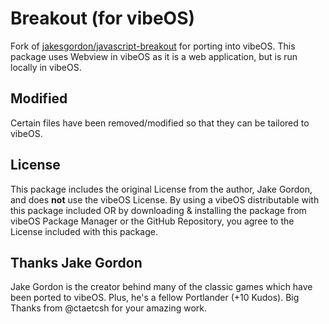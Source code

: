# Breakout (for vibeOS)
Fork of [jakesgordon/javascript-breakout](https://github.com/jakesgordon/javascript-breakout) for porting into vibeOS. This package uses Webview in vibeOS as it is a web application, but is run locally in vibeOS.

## Modified
Certain files have been removed/modified so that they can be tailored to vibeOS.

## License
This package includes the original License from the author, Jake Gordon, and does **not** use the vibeOS License. By using a vibeOS distributable with this package included OR by downloading & installing the package from vibeOS Package Manager or the GitHub Repository, you agree to the License included with this package. 

## Thanks Jake Gordon
Jake Gordon is the creator behind many of the classic games which have been ported to vibeOS. Plus, he's a fellow Portlander (+10 Kudos). Big Thanks from @ctaetcsh for your amazing work.